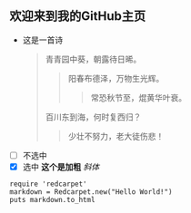 ## 欢迎来到我的GitHub主页
- 这是一首诗
  > 青青园中葵，朝露待日晞。
  > > 阳春布德泽，万物生光辉。
  > > > 常恐秋节至，焜黄华叶衰。
  > 
  > 百川东到海，何时复西归？
  > > 少壮不努力，老大徒伤悲！
- [ ] 不选中
- [x] 选中
**这个是加粗**
*斜体*
```
require 'redcarpet'
markdown = Redcarpet.new("Hello World!")
puts markdown.to_html
```



